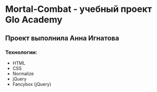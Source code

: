# Mortal-Combat - учебный проект Glo Academy 
## Проект выполнила Анна Игнатова
### Технологии:
- HTML
- CSS
- Normalize
- jQuery
- Fancybox (jQuery)
